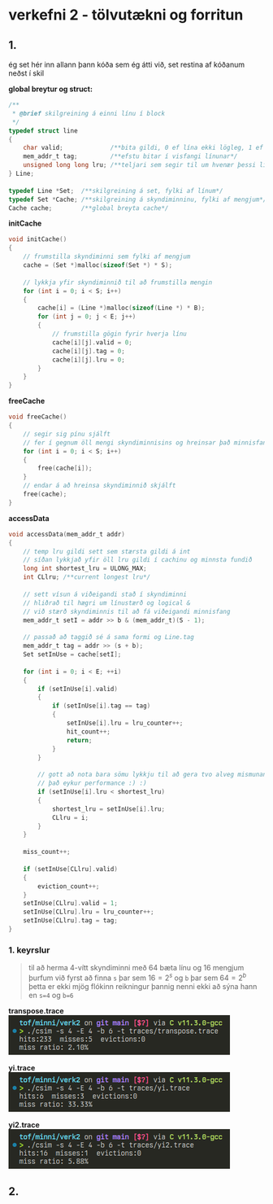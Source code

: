 # verkefni 2 - tölvutækni og forritun

## 1.
ég set hér inn allann þann kóða sem ég átti við, set restina af kóðanum neðst í skil

**global breytur og struct:**
```c
/**
 * @brief skilgreining á einni línu í block
 */
typedef struct line
{
    char valid;             /**bita gildi, 0 ef lína ekki lögleg, 1 ef hún er lögleg*/
    mem_addr_t tag;         /**efstu bitar í visfangi línunar*/
    unsigned long long lru; /**teljari sem segir til um hvenær þessi lína var síðust notuð*/
} Line;

typedef Line *Set;  /**skilgreining á set, fylki af línum*/
typedef Set *Cache; /**skilgreining á skyndiminninu, fylki af mengjum*/
Cache cache;        /**global breyta cache*/
```

**initCache**
```c
void initCache()
{
    // frumstilla skyndiminni sem fylki af mengjum
    cache = (Set *)malloc(sizeof(Set *) * S);

    // lykkja yfir skyndiminnið til að frumstilla mengin
    for (int i = 0; i < S; i++)
    {
        cache[i] = (Line *)malloc(sizeof(Line *) * B);
        for (int j = 0; j < E; j++)
        {
            // frumstilla gögin fyrir hverja línu
            cache[i][j].valid = 0;
            cache[i][j].tag = 0;
            cache[i][j].lru = 0;
        }
    }
}
```

**freeCache**
```c
void freeCache()
{
    // segir sig pínu sjálft
    // fer í gegnum öll mengi skyndiminnisins og hreinsar það minnisfang
    for (int i = 0; i < S; i++)
    {
        free(cache[i]);
    }
    // endar á að hreinsa skyndiminnið skjálft
    free(cache);
}
```

**accessData**
```c
void accessData(mem_addr_t addr)
{
    // temp lru gildi sett sem stærsta gildi á int
    // síðan lykkjað yfir öll lru gildi í cachinu og minnsta fundið
    long int shortest_lru = ULONG_MAX;
    int CLlru; /**current longest lru*/

    // sett vísun á viðeigandi stað í skyndiminni
    // hliðrað til hægri um línustærð og logical & 
    // við stærð skyndiminnis til að fá viðeigandi minnisfang
    mem_addr_t setI = addr >> b & (mem_addr_t)(S - 1);

    // passað að taggið sé á sama formi og Line.tag
    mem_addr_t tag = addr >> (s + b);
    Set setInUse = cache[setI];

    for (int i = 0; i < E; ++i)
    {
        if (setInUse[i].valid)
        {
            if (setInUse[i].tag == tag)
            {
                setInUse[i].lru = lru_counter++;
                hit_count++;
                return;
            }
        }

        // gott að nota bara sömu lykkju til að gera tvo alveg mismunandi hluti
        // það eykur performance :) :)
        if (setInUse[i].lru < shortest_lru)
        {
            shortest_lru = setInUse[i].lru;
            CLlru = i;
        }
    }

    miss_count++;

    if (setInUse[CLlru].valid)
    {
        eviction_count++;
    }
    setInUse[CLlru].valid = 1;
    setInUse[CLlru].lru = lru_counter++;
    setInUse[CLlru].tag = tag;
}
```

### 1. keyrslur

> til að herma 4-vítt skyndiminni með 64 bæta línu og 16 mengjum þurfum við fyrst að finna `s` þar sem $16 = 2^s$ og `b` þar sem $64 = 2^b$  
> þetta er ekki mjög flókinn reikningur þannig nenni ekki að sýna hann en `s=4` og `b=6`

**transpose.trace**  
![](2022-11-08-14-00-07.png)

**yi.trace**  
![](2022-11-08-14-00-43.png)

**yi2.trace**  
![](2022-11-08-14-00-56.png)

## 2.
